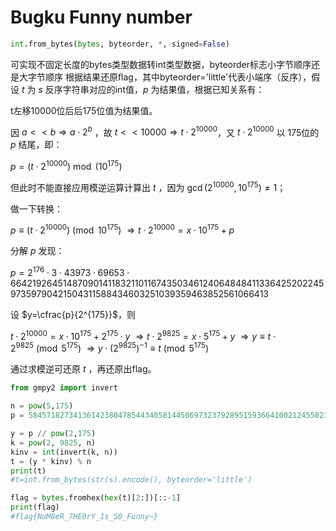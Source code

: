 # Bugku Funny number

```py
int.from_bytes(bytes, byteorder, *, signed=False)
```

可实现不固定长度的bytes类型数据转int类型数据，byteorder标志小字节顺序还是大字节顺序
根据结果还原flag，其中byteorder='little'代表小端序（反序），假设 $t$ 为 $s$ 反序字符串对应的int值，$p$ 为结果值，根据已知关系有：

t左移10000位后后175位值为结果值。

因 $a<<b \Rightarrow a\cdot 2^b$ ，故 $t<<10000 \Rightarrow t\cdot 2^{10000}$，又 $t\cdot 2^{10000}$ 以 175位的 $p$ 结尾，即：

$p = (t\cdot 2^{10000}) \bmod (10^{175})$

但此时不能直接应用模逆运算计算出 $t$ ，因为 $\gcd(2^{10000},10^{175}) \neq 1$；

做一下转换：

$p \equiv (t\cdot 2^{10000}) \pmod {10^{175}} \ \Rightarrow t\cdot 2^{10000}=x\cdot 10^{175}+p$

分解 $p$ 发现：

$p=2^{176} \cdot 3 \cdot 43973 \cdot 69653 \cdot 6642192645148709014118321101167435034612406484841133642520224597359790421504311588434603251039359463852561066413$

设 $y=\cfrac{p}{2^{175}}$，则

$t\cdot 2^{10000}=x\cdot 10^{175}+2^{175}\cdot y \ \Rightarrow t\cdot 2^{9825}=x\cdot 5^{175}+ y \ \Rightarrow y \equiv t \cdot 2^{9825} \pmod {5^{175}} \ \Rightarrow y \cdot (2^{9825})^{-1} \equiv t \pmod {5^{175}}$

通过求模逆可还原 $t$ ，再还原出flag。

```py
from gmpy2 import invert

n = pow(5,175)
p = 5845718273413614238047854434058144506973237928951593664100212455023083304425941087047510727554535833686148194478724602632928856425119454505382766186798132132909079456410238976

y = p // pow(2,175)
k = pow(2, 9825, n)
kinv = int(invert(k, n))
t = (y * kinv) % n
print(t)
#t=int.from_bytes(str(s).encode(), byteorder='little')

flag = bytes.fromhex(hex(t)[2:])[::-1]
print(flag)
#flag{NuM8eR_7HE0rY_1s_S0_Funny~}
```